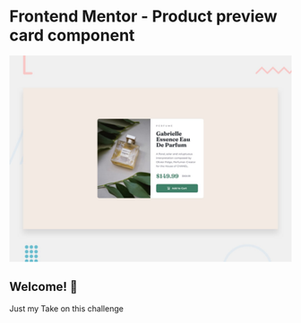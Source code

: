 # Frontend Mentor - Product preview card component

![Design preview for the Product preview card component coding challenge](./design/desktop-preview.jpg)

## Welcome! 👋

Just my Take on this challenge
